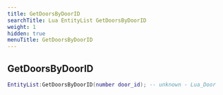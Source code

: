 ```yaml
---
title: GetDoorsByDoorID
searchTitle: Lua EntityList GetDoorsByDoorID
weight: 1
hidden: true
menuTitle: GetDoorsByDoorID
---
```

## GetDoorsByDoorID
```lua
EntityList:GetDoorsByDoorID(number door_id); -- unknown - Lua_Door
```